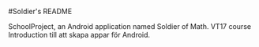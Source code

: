 #Soldier's README

SchoolProject, an Android application named Soldier of Math.
VT17 course Introduction till att skapa appar för Android.
